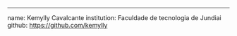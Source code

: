 ---
name: Kemylly Cavalcante
institution: Faculdade de tecnologia de Jundiai
github: https://github.com/kemylly